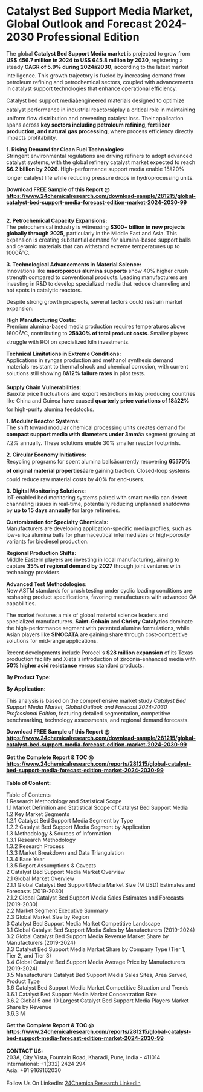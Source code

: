 <h1>Catalyst Bed Support Media Market, Global Outlook and Forecast 2024-2030 Professional Edition</h1><p>The global <strong>Catalyst Bed Support Media market</strong> is projected to grow from <strong>US$ 456.7 million in 2024 to US$ 645.8 million by 2030</strong>, registering a steady <strong>CAGR of 5.9% during 2024â2030</strong>, according to the latest market intelligence. This growth trajectory is fueled by increasing demand from petroleum refining and petrochemical sectors, coupled with advancements in catalyst support technologies that enhance operational efficiency.</p><p>Catalyst bed support mediaâengineered materials designed to optimize catalyst performance in industrial reactorsâplay a critical role in maintaining uniform flow distribution and preventing catalyst loss. Their application spans across <strong>key sectors including petroleum refining, fertilizer production, and natural gas processing</strong>, where process efficiency directly impacts profitability.</p><p><strong>1. Rising Demand for Clean Fuel Technologies:</strong><br>
Stringent environmental regulations are driving refiners to adopt advanced catalyst systems, with the global refinery catalyst market expected to reach <strong>$6.2 billion by 2026</strong>. High-performance support media enable 15â20% longer catalyst life while reducing pressure drops in hydroprocessing units.</p><div><b>Download FREE Sample of this Report @ 
            <a href="https://www.24chemicalresearch.com/download-sample/281215/global-catalyst-bed-support-media-forecast-edition-market-2024-2030-99">
            https://www.24chemicalresearch.com/download-sample/281215/global-catalyst-bed-support-media-forecast-edition-market-2024-2030-99</a></b></div><br><p><strong>2. Petrochemical Capacity Expansions:</strong><br>
The petrochemical industry is witnessing <strong>$300+ billion in new projects globally through 2025</strong>, particularly in the Middle East and Asia. This expansion is creating substantial demand for alumina-based support balls and ceramic materials that can withstand extreme temperatures up to 1000Â°C.</p><p><strong>3. Technological Advancements in Material Science:</strong><br>
Innovations like <strong>macroporous alumina supports</strong> show 40% higher crush strength compared to conventional products. Leading manufacturers are investing in R&amp;D to develop specialized media that reduce channeling and hot spots in catalytic reactors.</p><p>Despite strong growth prospects, several factors could restrain market expansion:</p><p><strong>High Manufacturing Costs:</strong><br>
	Premium alumina-based media production requires temperatures above 1600Â°C, contributing to <strong>25â30% of total product costs</strong>. Smaller players struggle with ROI on specialized kiln investments.</p><p><strong>Technical Limitations in Extreme Conditions:</strong><br>
	Applications in syngas production and methanol synthesis demand materials resistant to thermal shock and chemical corrosion, with current solutions still showing <strong>8â12% failure rates</strong> in pilot tests.</p><p><strong>Supply Chain Vulnerabilities:</strong><br>
	Bauxite price fluctuations and export restrictions in key producing countries like China and Guinea have caused <strong>quarterly price variations of 18â22%</strong> for high-purity alumina feedstocks.</p><p><strong>1. Modular Reactor Systems:</strong><br>
The shift toward modular chemical processing units creates demand for <strong>compact support media with diameters under 3mm</strong>âa segment growing at 7.2% annually. These solutions enable 30% smaller reactor footprints.</p><p><strong>2. Circular Economy Initiatives:</strong><br>
Recycling programs for spent alumina ballsâcurrently recovering <strong>65â70% of original material properties</strong>âare gaining traction. Closed-loop systems could reduce raw material costs by 40% for end-users.</p><p><strong>3. Digital Monitoring Solutions:</strong><br>
IoT-enabled bed monitoring systems paired with smart media can detect channeling issues in real-time, potentially reducing unplanned shutdowns by <strong>up to 15 days annually</strong> for large refineries.</p><p><strong>Customization for Specialty Chemicals:</strong><br>
	Manufacturers are developing application-specific media profiles, such as low-silica alumina balls for pharmaceutical intermediates or high-porosity variants for biodiesel production.</p><p><strong>Regional Production Shifts:</strong><br>
	Middle Eastern players are investing in local manufacturing, aiming to capture <strong>35% of regional demand by 2027</strong> through joint ventures with technology providers.</p><p><strong>Advanced Test Methodologies:</strong><br>
	New ASTM standards for crush testing under cyclic loading conditions are reshaping product specifications, favoring manufacturers with advanced QA capabilities.</p><p>The market features a mix of global material science leaders and specialized manufacturers. <strong>Saint-Gobain</strong> and <strong>Christy Catalytics</strong> dominate the high-performance segment with patented alumina formulations, while Asian players like <strong>SINOCATA</strong> are gaining share through cost-competitive solutions for mid-range applications.</p><p>Recent developments include Porocel's <strong>$28 million expansion</strong> of its Texas production facility and Xieta's introduction of zirconia-enhanced media with <strong>50% higher acid resistance</strong> versus standard products.</p><p><strong>By Product Type:</strong></p><p><strong>By Application:</strong></p><p>This analysis is based on the comprehensive market study <em>Catalyst Bed Support Media Market, Global Outlook and Forecast 2024-2030 Professional Edition</em>, featuring detailed segmentation, competitive benchmarking, technology assessments, and regional demand forecasts.</p><div><b>Download FREE Sample of this Report @ 
            <a href="https://www.24chemicalresearch.com/download-sample/281215/global-catalyst-bed-support-media-forecast-edition-market-2024-2030-99">
            https://www.24chemicalresearch.com/download-sample/281215/global-catalyst-bed-support-media-forecast-edition-market-2024-2030-99</a></b></div><br><div><b>Get the Complete Report & TOC @ 
            <a href="https://www.24chemicalresearch.com/reports/281215/global-catalyst-bed-support-media-forecast-edition-market-2024-2030-99">
            https://www.24chemicalresearch.com/reports/281215/global-catalyst-bed-support-media-forecast-edition-market-2024-2030-99</a></b></div><br>
            <b>Table of Content:</b><p>Table of Contents<br />
 1 Research Methodology and Statistical Scope<br />
 1.1 Market Definition and Statistical Scope of Catalyst Bed Support Media<br />
 1.2 Key Market Segments<br />
 1.2.1 Catalyst Bed Support Media Segment by Type<br />
 1.2.2 Catalyst Bed Support Media Segment by Application<br />
 1.3 Methodology & Sources of Information<br />
 1.3.1 Research Methodology<br />
 1.3.2 Research Process<br />
 1.3.3 Market Breakdown and Data Triangulation<br />
 1.3.4 Base Year<br />
 1.3.5 Report Assumptions & Caveats<br />
 2 Catalyst Bed Support Media Market Overview<br />
 2.1 Global Market Overview<br />
 2.1.1 Global Catalyst Bed Support Media Market Size (M USD) Estimates and Forecasts (2019-2030)<br />
 2.1.2 Global Catalyst Bed Support Media Sales Estimates and Forecasts (2019-2030)<br />
 2.2 Market Segment Executive Summary<br />
 2.3 Global Market Size by Region<br />
 3 Catalyst Bed Support Media Market Competitive Landscape<br />
 3.1 Global Catalyst Bed Support Media Sales by Manufacturers (2019-2024)<br />
 3.2 Global Catalyst Bed Support Media Revenue Market Share by Manufacturers (2019-2024)<br />
 3.3 Catalyst Bed Support Media Market Share by Company Type (Tier 1, Tier 2, and Tier 3)<br />
 3.4 Global Catalyst Bed Support Media Average Price by Manufacturers (2019-2024)<br />
 3.5 Manufacturers Catalyst Bed Support Media Sales Sites, Area Served, Product Type<br />
 3.6 Catalyst Bed Support Media Market Competitive Situation and Trends<br />
 3.6.1 Catalyst Bed Support Media Market Concentration Rate<br />
 3.6.2 Global 5 and 10 Largest Catalyst Bed Support Media Players Market Share by Revenue<br />
 3.6.3 M</p><div><b>Get the Complete Report & TOC @ 
            <a href="https://www.24chemicalresearch.com/reports/281215/global-catalyst-bed-support-media-forecast-edition-market-2024-2030-99">
            https://www.24chemicalresearch.com/reports/281215/global-catalyst-bed-support-media-forecast-edition-market-2024-2030-99</a></b></div><br><b>CONTACT US:</b><br>
            203A, City Vista, Fountain Road, Kharadi, Pune, India - 411014<br>
            International: +1(332) 2424 294<br>
            Asia: +91 9169162030 <br><br>
            Follow Us On LinkedIn: <a href="https://www.linkedin.com/company/24chemicalresearch/">24ChemicalResearch LinkedIn</a>